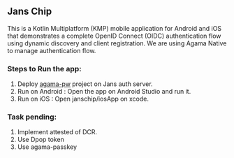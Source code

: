 ## Jans Chip

This is a Kotlin Multiplatform (KMP) mobile application for Android and iOS that demonstrates a complete OpenID Connect (OIDC) authentication flow using dynamic discovery and client registration. We are using Agama Native to manage authentication flow.

### Steps to Run the app:

1. Deploy [agama-pw](https://github.com/GluuFederation/agama-pw) project on Jans auth server.
2. Run on Android : Open the app on Android Studio and run it.
3. Run on iOS : Open janschip/iosApp on xcode.

### Task pending:

1. Implement attested of DCR.
2. Use Dpop token
3. Use agama-passkey